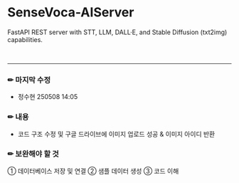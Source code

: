 # SenseVoca-AIServer
FastAPI REST server with STT, LLM, DALL·E, and Stable Diffusion (txt2img) capabilities.

<br><hr>

### ✏ 마지막 수정
- 정수현 250508 14:05
### ✏ 내용
- 코드 구조 수정 및 구글 드라이브에 이미지 업로드 성공 & 이미지 아이디 반환
### ✏ 보완해야 할 것 
① 데이터베이스 저장 및 연결 ② 샘플 데이터 생성 ③ 코드 이해
